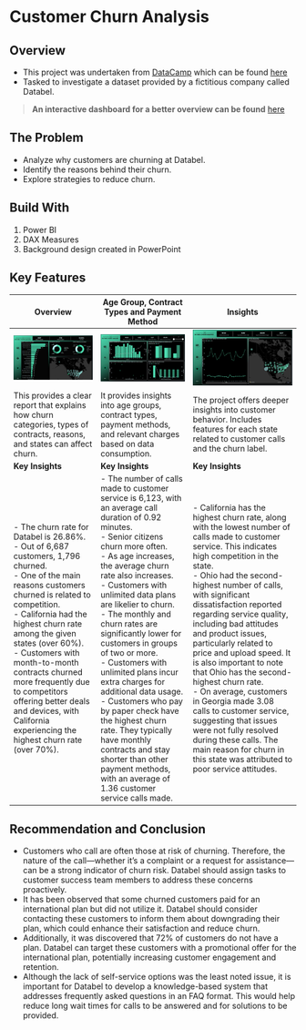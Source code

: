 # Customer Churn Analysis
## Overview
- This project was undertaken from [DataCamp](https://app.datacamp.com/) which can be found [here](https://app.datacamp.com/learn/courses/case-study-analyzing-customer-churn-in-power-bi)
- Tasked to investigate a dataset provided by a fictitious company called Databel.

> **An interactive dashboard for a better overview can be found** [here](https://app.powerbi.com/view?r=eyJrIjoiOWQ0NDQ3ZDgtMDQ0My00ZWI1LTgwNDctYzVhODExNDM2NWIyIiwidCI6ImJmZmI5NzQ4LTRhNTEtNDRjOC05MjBmLTkzOGFjNDc5NzFlNSJ9&pageName=ReportSection4eca8353fc0eb7dc5a6d)

## The Problem
- Analyze why customers are churning at Databel.
- Identify the reasons behind their churn.
- Explore strategies to reduce churn.

## Build With
1. Power BI
2. DAX Measures
3. Background design created in PowerPoint

## Key Features
| Overview|Age Group, Contract Types and Payment Method|Insights|
|---------|--------------------------------------------|--------|
|![Overview](https://github.com/elizabethwanjiku703/Analyzing-Customer-Churn-in-Power-BI/blob/main/Overview.jpg)|![Age & Payments](https://github.com/elizabethwanjiku703/Analyzing-Customer-Churn-in-Power-BI/blob/main/Payment%26Contract.jpg)|![Insights](https://github.com/elizabethwanjiku703/Analyzing-Customer-Churn-in-Power-BI/blob/main/Insights.jpg)
|This provides a clear report that explains how churn categories, types of contracts, reasons, and states can affect churn.|It provides insights into age groups, contract types, payment methods, and relevant charges based on data consumption.|The project offers deeper insights into customer behavior. Includes features for each state related to customer calls and the churn label.|
|**Key Insights**|**Key Insights**|**Key Insights**|
| - The churn rate for Databel is 26.86%.<br> - Out of 6,687 customers, 1,796 churned.<br> - One of the main reasons customers churned is related to competition.<br> - California had the highest churn rate among the given states (over 60%).<br> - Customers with month-to-month contracts churned more frequently due to competitors offering better deals and devices, with California experiencing the highest churn rate (over 70%).|- The number of calls made to customer service is 6,123, with an average call duration of 0.92 minutes.<br> - Senior citizens churn more often.<br> - As age increases, the average churn rate also increases.<br> - Customers with unlimited data plans are likelier to churn.<br> - The monthly and churn rates are significantly lower for customers in groups of two or more.<br> - Customers with unlimited plans incur extra charges for additional data usage.<br> - Customers who pay by paper check have the highest churn rate. They typically have monthly contracts and stay shorter than other payment methods, with an average of 1.36 customer service calls made.| - California has the highest churn rate, along with the lowest number of calls made to customer service. This indicates high competition in the state.<br> - Ohio had the second-highest number of calls, with significant dissatisfaction reported regarding service quality, including bad attitudes and product issues, particularly related to price and upload speed. It is also important to note that Ohio has the second-highest churn rate.<br> - On average, customers in Georgia made 3.08 calls to customer service, suggesting that issues were not fully resolved during these calls. The main reason for churn in this state was attributed to poor service attitudes.|

## Recommendation and Conclusion
- Customers who call are often those at risk of churning. Therefore, the nature of the call—whether it’s a complaint or a request for assistance—can be a strong indicator of churn risk. Databel should assign tasks to customer success team members to address these concerns proactively.
- It has been observed that some churned customers paid for an international plan but did not utilize it. Databel should consider contacting these customers to inform them about downgrading their plan, which could enhance their satisfaction and reduce churn.
- Additionally, it was discovered that 72% of customers do not have a plan. Databel can target these customers with a promotional offer for the international plan, potentially increasing customer engagement and retention.
- Although the lack of self-service options was the least noted issue, it is important for Databel to develop a knowledge-based system that addresses frequently asked questions in an FAQ format. This would help reduce long wait times for calls to be answered and for solutions to be provided. 





